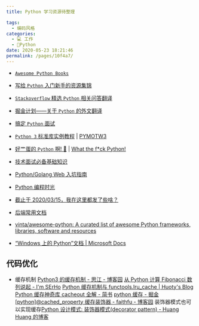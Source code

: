 ```yaml
---
title: Python 学习资源待整理

tags: 
  - 编码风格
categories: 
  - 💻 工作
  - 🐍Python
date: 2020-05-23 18:21:46
permalink: /pages/10f4a7/
---
```

- [`Awesome Python Books`](https://github.com/imoyao/awesome-python-books)

- [写给 `Python` 入门新手的资源集锦](Storage_Ocean/for_who_new_to_Python.md)

- [`Stackoverflow` 精选 `Python` 相关问答翻译](Storage_Ocean/stackoverflow_Python_Q%26A_2_zhcn.md)

- [掘金计划——关于 `Python` 的外文翻译](Storage_Ocean/gold_miner.md)

- [搞定 `Python` 面试](Storage_Ocean/interview_of_Python.md)

- [`Python 3` 标准库实例教程](https://pythoncaff.com/docs/pymotw)   |  [PYMOTW3](https://pymotw.com/3/)

- [好艹蛋的 `Python` 啊! 🐍](https://github.com/leisurelicht/wtfpython-cn) | [What the f*ck Python!](https://github.com/satwikkansal/wtfpython)

- [技术面试必备基础知识](Storage_Ocean/tech_interview_note.md)

- [Python/Golang Web 入坑指南](https://github.com/PegasusWang/python-web-guide)

- [Python 编程时光](https://github.com/BingmingWong/PythonCodingTime)
- [截止于 2020/03/15，我在这里都发了些啥？](https://mp.weixin.qq.com/s?__biz=MzIzMzMzOTI3Nw==&mid=100001437&idx=1&sn=231519c53eccb99e6f21f3dbded13c7f&chksm=6886667f5ff1ef69b3cf8bb5412e94c5474376e6ca4780a68c668a68c797939005332447dfc8&mpshare=1&scene=1&srcid=&sharer_sharetime=1590257047111&sharer_shareid=8202d2f354f732a9870f9878c16f0333&key=0ec41421bb0561061922bc3675ee47c8aecf3ec066d15992abb1d59f84bb0af35ad77f56f110c4c4cbac5219716fb7718ccbc4ae19ae481f68c17664f7873fd8180ebba27b4c1ef2cc8bc42ad404c942&ascene=1&uin=MjA3MzMwNjExMg%3D%3D&devicetype=Windows+10+x64&version=62090070&lang=zh_CN&exportkey=AxDgIXRf0yvEBBODlHSqPb8%3D&pass_ticket=ZFTbz7MzRwdM656FVRAeGuPTtew0eT4pg2p7dgCvVBQCL%2BfqDoerSOJC8QlRZtSG)

- [后端常用文档](https://github.com/docs4dev/docs4dev)
- [vinta/awesome-python: A curated list of awesome Python frameworks, libraries, software and resources](https://github.com/vinta/awesome-python#readme)
- [“Windows 上的 Python”文档 | Microsoft Docs](https://docs.microsoft.com/zh-cn/windows/python/)
## 代码优化
- 缓存机制
[Python3 的缓存机制 - 思江 - 博客园](https://www.cnblogs.com/liunaixu/p/12364655.html)
[从 Python 计算 Fibonacci 数列说起 - I'm SErHo](https://serholiu.com/talk-python-fibonacci)
[Python 缓存机制与 functools.lru_cache | Huoty's Blog](https://blog.konghy.cn/2016/04/20/python-cache/)
[Python 缓存神奇库 cacheout 全解 - 简书](https://www.jianshu.com/p/f03640646c9c)
[python 缓存 - 掘金](https://juejin.im/post/6844903930476888071)
[[python]@cached_property 缓存装饰器 - faithfu - 博客园](https://www.cnblogs.com/faithfu/p/10365868.html)
装饰器模式也可以实现缓存[Python 设计模式: 装饰器模式(decorator pattern) - Huang Huang 的博客](https://mozillazg.com/2016/08/python-decorator-pattern.html)
